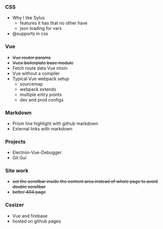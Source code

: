 
### CSS
- Why I like Sylus
  - features it has that no other have
  - json loading for vars
- @supports in css

### Vue
- ~~Vue router params~~
- ~~Vuex boilerplate base module~~
- Fetch route data Vue mixin
- Vue without a compiler
- Typical Vue webpack setup
  - sourcemap
  - webpack extends
  - multiple entry points
  - dev and prod configs

### Markdown
- Prism line highlight with github markdown
- External links with markdown

### Projects
- Electron-Vue-Debugger
- Git Gui

### Site work
- ~~set the scrollbar inside the content area instead of whole page to avoid double scrollbar~~
- ~~better 404 page~~

### Cssizer
- Vue and firebase
- hosted on github pages
